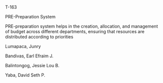 T-163


PRE-Preparation System

PRE-preparation system helps in the creation, allocation, 
and management of budget across different departments,
ensuring that resources are distributed according to priorities


Lumapaca, Junry

Bandivas, Earl Efraim J.

Balintongog, Jessie Lou B.

Yaba, David Seth P.
